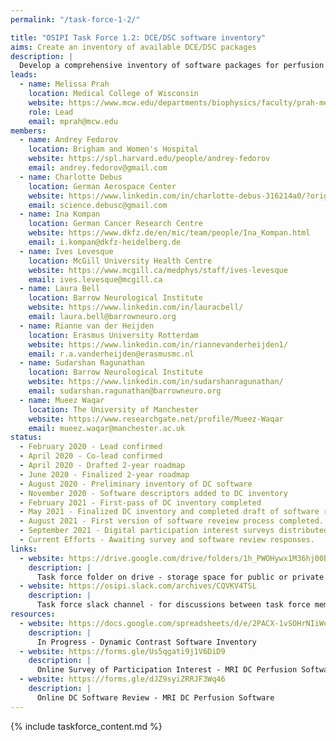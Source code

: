 ```yaml
---
permalink: "/task-force-1-2/"

title: "OSIPI Task Force 1.2: DCE/DSC software inventory"
aims: Create an inventory of available DCE/DSC packages
description: |
  Develop a comprehensive inventory of software packages for perfusion imaging analysis. This is aimed at end-users looking for a suitable tool to process their data. The inventory will list available tools, providing information that will help users to select a suitable tool, such as scope of application, methodology, level of validation, license policy, transparency, user-friendliness, and reviews by other users. TF 1.2 provides this for DCE/DSC software.
leads:
  - name: Melissa Prah
    location: Medical College of Wisconsin
    website: https://www.mcw.edu/departments/biophysics/faculty/prah-melissa
    role: Lead
    email: mprah@mcw.edu
members:
  - name: Andrey Fedorov
    location: Brigham and Women's Hospital
    website: https://spl.harvard.edu/people/andrey-fedorov
    email: andrey.fedorov@gmail.com
  - name: Charlotte Debus
    location: German Aerospace Center
    website: https://www.linkedin.com/in/charlotte-debus-316214a0/?originalSubdomain=de
    email: science.debusc@gmail.com
  - name: Ina Kompan
    location: German Cancer Research Centre
    website: https://www.dkfz.de/en/mic/team/people/Ina_Kompan.html
    email: i.kompan@dkfz-heidelberg.de
  - name: Ives Levesque
    location: McGill University Health Centre
    website: https://www.mcgill.ca/medphys/staff/ives-levesque
    email: ives.levesque@mcgill.ca
  - name: Laura Bell
    location: Barrow Neurological Institute
    website: https://www.linkedin.com/in/lauracbell/
    email: laura.bell@barrowneuro.org
  - name: Rianne van der Heijden
    location: Erasmus University Rotterdam
    website: https://www.linkedin.com/in/riannevanderheijden1/
    email: r.a.vanderheijden@erasmusmc.nl
  - name: Sudarshan Ragunathan
    location: Barrow Neurological Institute
    website: https://www.linkedin.com/in/sudarshanragunathan/
    email: sudarshan.ragunathan@barrowneuro.org
  - name: Mueez Waqar
    location: The University of Manchester
    website: https://www.researchgate.net/profile/Mueez-Waqar
    email: mueez.waqar@manchester.ac.uk
status:
  - February 2020 - Lead confirmed
  - April 2020 - Co-lead confirmed
  - April 2020 - Drafted 2-year roadmap
  - June 2020 - Finalized 2-year roadmap
  - August 2020 - Preliminary inventory of DC software
  - November 2020 - Software descriptors added to DC inventory 
  - February 2021 - First-pass of DC inventory completed
  - May 2021 - Finalized DC inventory and completed draft of software review process
  - August 2021 - First version of software reveiew process completed. Digital participation interest survey completed.
  - September 2021 - Digital participation interest surveys distributed. Digital software review survey created. 
  - Current Efforts - Awaiting survey and software review responses. 
links:
  - website: https://drive.google.com/drive/folders/1h_PWOHywx1M36hj00bc-rsXqEWGnHS1l
    description: |
      Task force folder on drive - storage space for public or private documents developed by the task force.
  - website: https://osipi.slack.com/archives/CQVKV4TSL
    description: |
      Task force slack channel - for discussions between task force members.
resources:
  - website: https://docs.google.com/spreadsheets/d/e/2PACX-1vSOHrNIiWcwDD5BoHij1dpXKgEejtohqKF6KZQMZi3G6GzM_BP8xpuwRbjFFvDW9Q/pubhtml?gid=1031101549&single=true
    description: |
      In Progress - Dynamic Contrast Software Inventory
  - website: https://forms.gle/Us5qgati9j1V6DiD9
    description: |
      Online Survey of Participation Interest - MRI DC Perfusion Software
  - website: https://forms.gle/dJZ9syiZRRJF3Wq46 
    description: |
      Online DC Software Review - MRI DC Perfusion Software
---
```


{% include taskforce_content.md %}
<!--- Please include your task force contents below, free formatting -->
